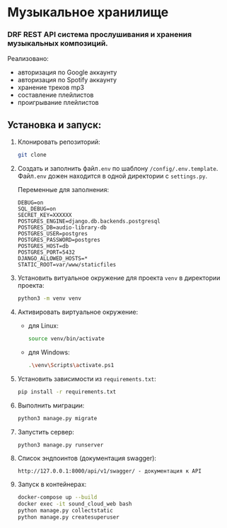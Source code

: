 # Музыкальное хранилище
### DRF REST API система прослушивания и хранения музыкальных композиций.

Реализовано:
 - авторизация по Google аккаунту
 - авторизация по Spotify аккаунту
 - хранение треков mp3
 - составление плейлистов
 - проигрывание плейлистов

## Установка и запуск:
1. Клонировать репозиторий:
   ```bash
   git clone 
   ```
2. Создать и заполнить файл`.env` по шаблону `/config/.env.template`. Файл`.env` дожен находится в одной директории с `settings.py`.
   
   Переменные для заполнения:
   ```
   DEBUG=on
   SQL_DEBUG=on
   SECRET_KEY=XXXXXX
   POSTGRES_ENGINE=django.db.backends.postgresql
   POSTGRES_DB=audio-library-db
   POSTGRES_USER=postgres
   POSTGRES_PASSWORD=postgres
   POSTGRES_HOST=db
   POSTGRES_PORT=5432
   DJANGO_ALLOWED_HOSTS=*
   STATIC_ROOT=var/www/staticfiles
   ```
   
3. Установить витуальное окружение для проекта `venv` в директории проекта:
    ```bash
    python3 -m venv venv
    ```
4. Активировать виртуальное окружение:
   - для Linux: 
       ```bash
       source venv/bin/activate
       ```
   - для Windows:
       ```bash
       .\venv\Scripts\activate.ps1
       ```
5. Установить зависимости из `requirements.txt`:
    ```bash
    pip install -r requirements.txt
    ```
6. Выполнить миграции:
    ```bash
    python3 manage.py migrate
    ```
7. Запустить сервер:
    ```bash
    python3 manage.py runserver
    ```
8. Список эндпоинтов (документация swagger):
   ```angular2html
   http://127.0.0.1:8000/api/v1/swagger/ - документация к API
   ```
9. Запуск в контейнерах:
   ```bash
   docker-compose up --build
   docker exec -it sound_cloud_web bash
   python manage.py collectstatic
   python manage.py createsuperuser
   ```

